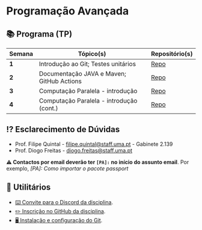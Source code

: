 # Programação Avançada

## 📚 Programa (TP)

| Semana | Tópico(s)                                 | Repositório(s)                                                         |
| ------ | ----------------------------------------- | ---------------------------------------------------------------------- |
| **1**  | Introdução ao Git; Testes unitários       | [Repo](https://github.com/Programacao-Avancada-2223/flight-management) |
| **2**  | Documentação JAVA e Maven; GitHub Actions | [Repo](https://github.com/Programacao-Avancada-2223/banking-account)   |
| **3**  | Computação Paralela - introdução          | [Repo](https://github.com/Programacao-Avancada-2223/html-stripper)     |
| **4**  | Computação Paralela - introdução (cont.)  | [Repo](https://github.com/Programacao-Avancada-2223/image-filter)      |


## ⁉️ Esclarecimento de Dúvidas

- Prof. Filipe Quintal - filipe.quintal@staff.uma.pt - Gabinete 2.139
- Prof. Diogo Freitas - diogo.freitas@staff.uma.pt

**⚠️ Contactos por email deverão ter `[PA]:` no início do assunto email**. Por exemplo, _[PA]: Como importar o pacote
passport_

## 🧰 Utilitários

- [⌨️ Convite para o Discord da disciplina](https://discord.gg/4dZKET89EG).
- [✏️ Inscrição no GitHub da disciplina](https://moodle.cee.uma.pt/2223/mod/feedback/view.php?id=41862).
- [🖥️ Instalação e configuração do Git](https://moodle.cee.uma.pt/2223/mod/resource/view.php?id=39473).  
